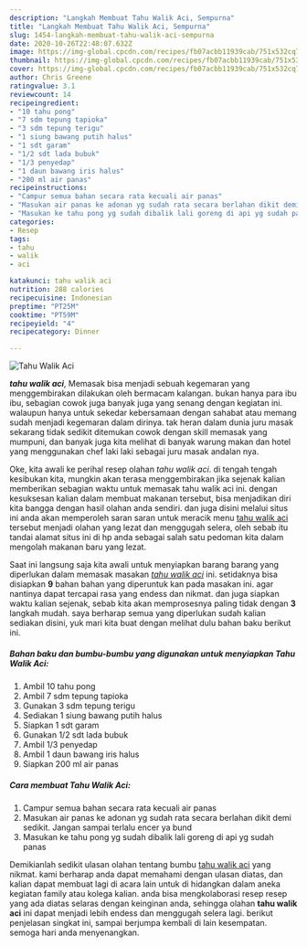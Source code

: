 ```yaml
---
description: "Langkah Membuat Tahu Walik Aci, Sempurna"
title: "Langkah Membuat Tahu Walik Aci, Sempurna"
slug: 1454-langkah-membuat-tahu-walik-aci-sempurna
date: 2020-10-26T22:48:07.632Z
image: https://img-global.cpcdn.com/recipes/fb07acbb11939cab/751x532cq70/tahu-walik-aci-foto-resep-utama.jpg
thumbnail: https://img-global.cpcdn.com/recipes/fb07acbb11939cab/751x532cq70/tahu-walik-aci-foto-resep-utama.jpg
cover: https://img-global.cpcdn.com/recipes/fb07acbb11939cab/751x532cq70/tahu-walik-aci-foto-resep-utama.jpg
author: Chris Greene
ratingvalue: 3.1
reviewcount: 14
recipeingredient:
- "10 tahu pong"
- "7 sdm tepung tapioka"
- "3 sdm tepung terigu"
- "1 siung bawang putih halus"
- "1 sdt garam"
- "1/2 sdt lada bubuk"
- "1/3 penyedap"
- "1 daun bawang iris halus"
- "200 ml air panas"
recipeinstructions:
- "Campur semua bahan secara rata kecuali air panas"
- "Masukan air panas ke adonan yg sudah rata secara berlahan dikit demi sedikit. Jangan sampai terlalu encer ya bund"
- "Masukan ke tahu pong yg sudah dibalik lali goreng di api yg sudah panas"
categories:
- Resep
tags:
- tahu
- walik
- aci

katakunci: tahu walik aci 
nutrition: 288 calories
recipecuisine: Indonesian
preptime: "PT25M"
cooktime: "PT59M"
recipeyield: "4"
recipecategory: Dinner

---
```



![Tahu Walik Aci](https://img-global.cpcdn.com/recipes/fb07acbb11939cab/751x532cq70/tahu-walik-aci-foto-resep-utama.jpg)

<b><i>tahu walik aci</i></b>, Memasak bisa menjadi sebuah kegemaran yang menggembirakan dilakukan oleh bermacam kalangan. bukan hanya para ibu ibu, sebagian cowok juga banyak juga yang senang dengan kegiatan ini. walaupun hanya untuk sekedar kebersamaan dengan sahabat atau memang sudah menjadi kegemaran dalam dirinya. tak heran dalam dunia juru masak sekarang tidak sedikit ditemukan cowok dengan skill memasak yang mumpuni, dan banyak juga kita melihat di banyak warung makan dan hotel yang menggunakan chef laki laki sebagai juru masak andalan nya.



Oke, kita awali ke perihal resep olahan <i>tahu walik aci</i>. di tengah tengah kesibukan kita, mungkin akan terasa menggembirakan jika sejenak kalian memberikan sebagian waktu untuk memasak tahu walik aci ini. dengan kesuksesan kalian dalam membuat makanan tersebut, bisa menjadikan diri kita bangga dengan hasil olahan anda sendiri. dan juga disini melalui situs ini anda akan memperoleh saran saran untuk meracik menu <u>tahu walik aci</u> tersebut menjadi olahan yang lezat dan menggugah selera, oleh sebab itu tandai alamat situs ini di hp anda sebagai salah satu pedoman kita dalam mengolah makanan baru yang lezat.


Saat ini langsung saja kita awali untuk menyiapkan barang barang yang diperlukan dalam memasak masakan <u><i>tahu walik aci</i></u> ini. setidaknya bisa disiapkan <b>9</b> bahan bahan yang diperuntuk kan pada masakan ini. agar nantinya dapat tercapai rasa yang endess dan nikmat. dan juga siapkan waktu kalian sejenak, sebab kita akan memprosesnya paling tidak dengan <b>3</b> langkah mudah. saya berharap semua yang diperlukan sudah kalian sediakan disini, yuk mari kita buat dengan melihat dulu bahan baku berikut ini.

<!--inarticleads1-->

##### Bahan baku dan bumbu-bumbu yang digunakan untuk menyiapkan Tahu Walik Aci:

1. Ambil 10 tahu pong
1. Ambil 7 sdm tepung tapioka
1. Gunakan 3 sdm tepung terigu
1. Sediakan 1 siung bawang putih halus
1. Siapkan 1 sdt garam
1. Gunakan 1/2 sdt lada bubuk
1. Ambil 1/3 penyedap
1. Ambil 1 daun bawang iris halus
1. Siapkan 200 ml air panas




<!--inarticleads2-->

##### Cara membuat Tahu Walik Aci:

1. Campur semua bahan secara rata kecuali air panas
1. Masukan air panas ke adonan yg sudah rata secara berlahan dikit demi sedikit. Jangan sampai terlalu encer ya bund
1. Masukan ke tahu pong yg sudah dibalik lali goreng di api yg sudah panas




Demikianlah sedikit ulasan olahan tentang bumbu <u>tahu walik aci</u> yang nikmat. kami berharap anda dapat memahami dengan ulasan diatas, dan kalian dapat membuat lagi di acara lain untuk di hidangkan dalam aneka kegiatan family atau kolega kalian. anda bisa mengkolaborasi resep resep yang ada diatas selaras dengan keinginan anda, sehingga olahan <b>tahu walik aci</b> ini dapat menjadi lebih endess dan menggugah selera lagi. berikut penjelasan singkat ini, sampai berjumpa kembali di lain kesempatan. semoga hari anda menyenangkan.
